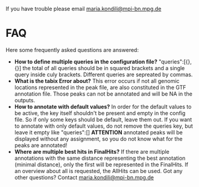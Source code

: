 If you have trouble please email maria.kondili@mpi-bn.mpg.de

FAQ
===
Here some frequently asked questions are answered:

* **How to define multiple queries in the configuration file?**
	"queries":[{},{}]
	the total of all queries should be in squared brackets and a single query inside culy brackets. Different queries are sepreated by commas. 
* **What is the tabix Error about?**
	This error occurs if not all genomic locations represented in the peak file, are also constituted in the GTF annotation file. 
	Those peaks can not be annotated and will be NA in the outputs.
* **How to annotate with default values?**
	In order for the default values to be active, the key itself shouldn't be present and empty in the config file. So if only some keys should be default, leave them out.
	If you want to annotate with only default values, do not remove the queries key, but leave it empty like "queries":[] **ATTENTION** annotated peaks will be displayed without any assignment, so you do not know what for the peaks are annotated!
* **Where are multiple best hits in FinalHits?**
	If there are multiple annotations with the same distance representing the best annotation (minimal distance), only the first will be represented in the FinalHits. If an overview about all is requested, the AllHits can be used. 
Got any other questions? Contact maria.kondili@mpi-bn.mpg.de
